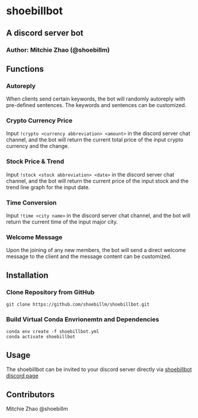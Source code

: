 # shoebillbot
## A discord server bot
### Author: Mitchie Zhao (@shoebillm)

## Functions 

### Autoreply

When clients send certain keywords, the bot will randomly autoreply with pre-defined sentences. The keywords and sentences can be customized.

### Crypto Currency Price

Input `!crypto <currency abbreviation> <amount>` in the discord server chat channel, and the bot will return the current total price of the input crypto currency and the change.

### Stock Price & Trend

Input `!stock <stock abbreviation> <date>` in the discord server chat channel, and the bot will return the current price of the input stock and the trend line graph for the input date.

### Time Conversion

Input `!time <city name>` in the discord server chat channel, and the bot will return the current time of the input major city.

### Welcome Message

Upon the joining of any new members, the bot will send a direct welcome message to the client and the message content can be customized.


## Installation
### Clone Repository from GitHub

`git clone https://github.com/shoebillm/shoebillbot.git`

### Build Virtual Conda Envrionemtn and Dependencies

```
conda env create -f shoebillbot.yml
conda activate shoebillbot
```
## Usage

The shoebillbot can be invited to your discord server directly via [shoebillbot discord page](https://discord.com/oauth2/authorize?client_id=836236161801388083&scope=bot)

## Contributors
Mitchie Zhao @shoebillm